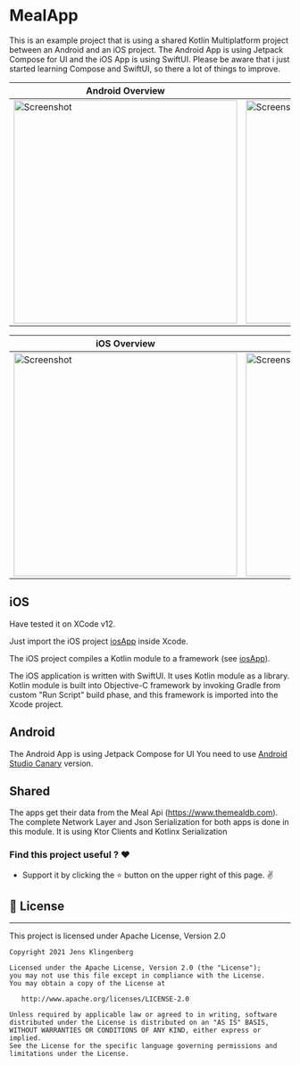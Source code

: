 # MealApp

This is an example project that is using a shared Kotlin Multiplatform project between an Android and an iOS project. The Android App is using Jetpack Compose for UI and the iOS App is using SwiftUI. Please be aware that i just started learning Compose and SwiftUI, so there a lot of things to improve.

| Android Overview | Details1 |  Details2 |
| ------------------ | --------------------------- | ------------------ |
|<img src="https://raw.githubusercontent.com/Foso/MealApp/master/docs/Android1.png" height="400" alt="Screenshot"/> | <img src="https://raw.githubusercontent.com/Foso/MealApp/master/docs/Android2.png" height="400" alt="Screenshot"/>  | <img src="https://raw.githubusercontent.com/Foso/MealApp/master/docs/Android3.png" height="400" alt="Screenshot"/> |


| iOS Overview | Details1 |  Details2 |
| ------------------ | --------------------------- | ------------------ |
|<img src="https://raw.githubusercontent.com/Foso/MealApp/master/docs/ios1.png" height="400" alt="Screenshot"/> | <img src="https://raw.githubusercontent.com/Foso/MealApp/master/docs/ios2.png" height="400" alt="Screenshot"/>  | <img src="https://raw.githubusercontent.com/Foso/MealApp/master/docs/ios3.png" height="400" alt="Screenshot"/> |

## iOS
Have tested it on XCode v12.

Just import the iOS project [iosApp](iosApp/) inside Xcode.

The iOS project compiles a Kotlin module to a framework (see [iosApp](iosApp/)). 

The iOS application is written with SwiftUI. It uses Kotlin module as a library.
Kotlin module is built into Objective-C framework by invoking Gradle
from custom "Run Script" build phase, and this framework is imported into
the Xcode project.

## Android 
The Android App is using Jetpack Compose for UI
You need to use [Android Studio Canary](https://developer.android.com/studio/preview) version. 

## Shared
The apps get their data from the Meal Api (https://www.themealdb.com). The complete Network Layer and Json Serialization for both apps is done in this module. It is using Ktor Clients and Kotlinx Serialization

### Find this project useful ? :heart:
* Support it by clicking the :star: button on the upper right of this page. :v:

## 📜 License

-------

This project is licensed under Apache License, Version 2.0

    Copyright 2021 Jens Klingenberg

    Licensed under the Apache License, Version 2.0 (the "License");
    you may not use this file except in compliance with the License.
    You may obtain a copy of the License at

       http://www.apache.org/licenses/LICENSE-2.0

    Unless required by applicable law or agreed to in writing, software
    distributed under the License is distributed on an "AS IS" BASIS,
    WITHOUT WARRANTIES OR CONDITIONS OF ANY KIND, either express or implied.
    See the License for the specific language governing permissions and
    limitations under the License.

